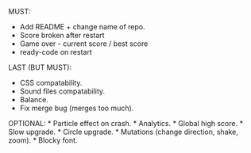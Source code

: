 MUST:
  * Add README + change name of repo.
  * Score broken after restart
  * Game over - current score / best score
  * ready-code on restart

LAST (BUT MUST):
  * CSS compatability.
  * Sound files compatability.
  * Balance.
  * Fix merge bug (merges too much).

OPTIONAL:
    * Particle effect on crash.
    * Analytics.
    * Global high score.
    * Slow upgrade.
    * Circle upgrade.
    * Mutations (change direction, shake, zoom).
    * Blocky font.



